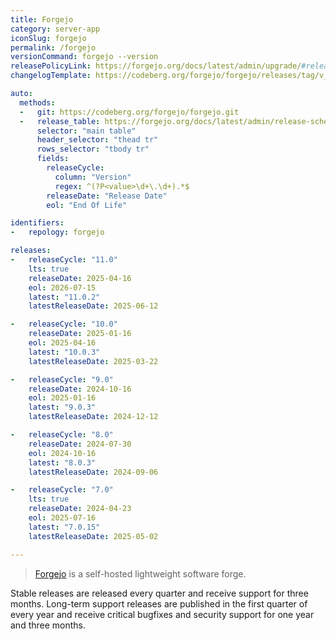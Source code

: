 ```yaml
---
title: Forgejo
category: server-app
iconSlug: forgejo
permalink: /forgejo
versionCommand: forgejo --version
releasePolicyLink: https://forgejo.org/docs/latest/admin/upgrade/#release-life-cycle
changelogTemplate: https://codeberg.org/forgejo/forgejo/releases/tag/v__LATEST__

auto:
  methods:
  -   git: https://codeberg.org/forgejo/forgejo.git
  -   release_table: https://forgejo.org/docs/latest/admin/release-schedule/
      selector: "main table"
      header_selector: "thead tr"
      rows_selector: "tbody tr"
      fields:
        releaseCycle:
          column: "Version"
          regex: ^(?P<value>\d+\.\d+).*$
        releaseDate: "Release Date"
        eol: "End Of Life"

identifiers:
-   repology: forgejo

releases:
-   releaseCycle: "11.0"
    lts: true
    releaseDate: 2025-04-16
    eol: 2026-07-15
    latest: "11.0.2"
    latestReleaseDate: 2025-06-12

-   releaseCycle: "10.0"
    releaseDate: 2025-01-16
    eol: 2025-04-16
    latest: "10.0.3"
    latestReleaseDate: 2025-03-22

-   releaseCycle: "9.0"
    releaseDate: 2024-10-16
    eol: 2025-01-16
    latest: "9.0.3"
    latestReleaseDate: 2024-12-12

-   releaseCycle: "8.0"
    releaseDate: 2024-07-30
    eol: 2024-10-16
    latest: "8.0.3"
    latestReleaseDate: 2024-09-06

-   releaseCycle: "7.0"
    lts: true
    releaseDate: 2024-04-23
    eol: 2025-07-16
    latest: "7.0.15"
    latestReleaseDate: 2025-05-02

---
```


> [Forgejo](https://forgejo.org/) is a self-hosted lightweight software forge.

Stable releases are released every quarter and receive support for three months.
Long-term support releases are published in the first quarter of every year
and receive critical bugfixes and security support for one year and three months.
